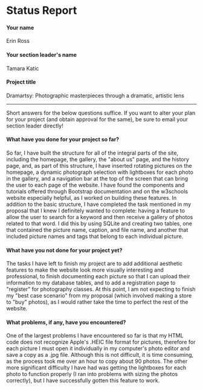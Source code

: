 # Status Report

#### Your name

Erin Ross

#### Your section leader's name

Tamara Katic

#### Project title

Dramartsy: Photographic masterpieces through a dramatic, artistic lens

***

Short answers for the below questions suffice. If you want to alter your plan for your project (and obtain approval for the same), be sure to email your section leader directly!

#### What have you done for your project so far?

So far, I have built the structure for all of the integral parts of the site, including the homepage, the gallery, the "about us" page, and the history page, and, as part of this structure, I have inserted rotating pictures on the homepage, a dynamic photograph selection with lightboxes for each photo in the gallery, and a navigation bar at the top of the screen that can bring the user to each page of the website. I have found the components and tutorials offered through Bootstrap documentation and on the w3schools website especially helpful, as I worked on building these features. In addition to the basic structure, I have completed the task mentioned in my proposal that I knew I definitely wanted to complete: having a feature to allow the user to search for a keyword and then receive a gallery of photos related to that word. I did this by using SQLite and creating two tables, one that contained the picture name, caption, and file name, and another that included picture names and tags that belong to each individual picture.

#### What have you not done for your project yet?

The tasks I have left to finish my project are to add additional aesthetic features to make the website look more visually interesting and professional, to finish documenting each picture so that I can upload their information to my database tables, and to add a registration page to "register" for photography classes. At this point, I am not expecting to finish my "best case scenario" from my proposal (which involved making a store to "buy" photos), as I would rather take the time to perfect the rest of the website.

#### What problems, if any, have you encountered?

One of the largest problems I have encountered so far is that my HTML code does not recognize Apple's .HEIC file format for pictures, therefore for each picture I must open it individually in my computer's photo editor and save a copy as a .jpg file. Although this is not difficult, it is time consuming, as the process took me over an hour to copy about 90 photos. The other more significant difficulty I have had was getting the lightboxes for each photo to function properly (I ran into problems with sizing the photos correctly), but I have successfully gotten this feature to work.
